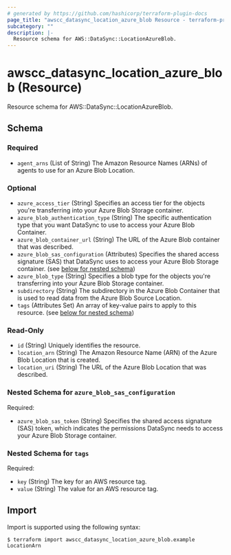 ```yaml
---
# generated by https://github.com/hashicorp/terraform-plugin-docs
page_title: "awscc_datasync_location_azure_blob Resource - terraform-provider-awscc"
subcategory: ""
description: |-
  Resource schema for AWS::DataSync::LocationAzureBlob.
---
```


# awscc_datasync_location_azure_blob (Resource)

Resource schema for AWS::DataSync::LocationAzureBlob.



<!-- schema generated by tfplugindocs -->
## Schema

### Required

- `agent_arns` (List of String) The Amazon Resource Names (ARNs) of agents to use for an Azure Blob Location.

### Optional

- `azure_access_tier` (String) Specifies an access tier for the objects you're transferring into your Azure Blob Storage container.
- `azure_blob_authentication_type` (String) The specific authentication type that you want DataSync to use to access your Azure Blob Container.
- `azure_blob_container_url` (String) The URL of the Azure Blob container that was described.
- `azure_blob_sas_configuration` (Attributes) Specifies the shared access signature (SAS) that DataSync uses to access your Azure Blob Storage container. (see [below for nested schema](#nestedatt--azure_blob_sas_configuration))
- `azure_blob_type` (String) Specifies a blob type for the objects you're transferring into your Azure Blob Storage container.
- `subdirectory` (String) The subdirectory in the Azure Blob Container that is used to read data from the Azure Blob Source Location.
- `tags` (Attributes Set) An array of key-value pairs to apply to this resource. (see [below for nested schema](#nestedatt--tags))

### Read-Only

- `id` (String) Uniquely identifies the resource.
- `location_arn` (String) The Amazon Resource Name (ARN) of the Azure Blob Location that is created.
- `location_uri` (String) The URL of the Azure Blob Location that was described.

<a id="nestedatt--azure_blob_sas_configuration"></a>
### Nested Schema for `azure_blob_sas_configuration`

Required:

- `azure_blob_sas_token` (String) Specifies the shared access signature (SAS) token, which indicates the permissions DataSync needs to access your Azure Blob Storage container.


<a id="nestedatt--tags"></a>
### Nested Schema for `tags`

Required:

- `key` (String) The key for an AWS resource tag.
- `value` (String) The value for an AWS resource tag.

## Import

Import is supported using the following syntax:

```shell
$ terraform import awscc_datasync_location_azure_blob.example LocationArn
```

